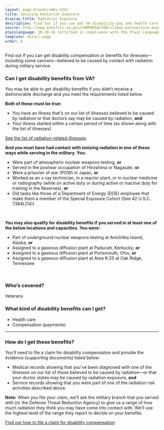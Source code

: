 ```yaml
---
layout: page-breadcrumbs.html
title: Ionizing Radiation Exposure
display_title: Radiation Exposure
description: Find out if you can get VA disability pay and health care for illnesses linked to ionizing radiation exposure during military service. Illnesses include some cancers. You may have had contact with ionizing radiation if you served in certain roles or locations or were part of nuclear weapons testing.
source: http://www.benefits.va.gov/COMPENSATION/claims-postservice-exposures-environmental_hazards.asp,http://www.benefits.va.gov/COMPENSATION/claims-postservice-exposures-radiogenic_diseases.asp
plainlanguage: 10-28-16 certified in compliance with the Plain Language Act
template: detail-page
order: 6
---
```


<div class="va-introtext">

Find out if you can get disability compensation or benefits for illnesses—including some cancers—believed to be caused by contact with radiation during military service.

</div>


<div class="feature" markdown="1">

### Can I get disability benefits from VA?

You may be able to get disability benefits if you didn’t receive a dishonorable discharge and you meet the requirements listed below.

**Both of these must be true:**
- You have an illness that's on our list of illnesses believed to be caused by radiation or that doctors say may be caused by radiation, **and**
- Your illness started within a certain period of time (as shown along with the list of illnesses)

[See the list of radiation-related illnesses](https://www.ecfr.gov/cgi-bin/text-idx?rgn=div5&node=38:1.0.1.1.4#se38.1.3_1309).

**And you must have had contact with ionizing radiation in one of these ways while serving in the military. You:**

- Were part of atmospheric nuclear weapons testing, **or**
- Served in the postwar occupation of Hiroshima or Nagasaki, **or**
- Were a prisoner of war (POW) in Japan, **or**
- Worked as an x-ray technician, in a reactor plant, or in nuclear medicine or radiography (while on active duty or during active or inactive duty for training in the Reserves), **or**
- Did tasks like those of a Department of Energy (DOE) employee that make them a member of the Special Exposure Cohort (See 42 U.S.C. 7384L(14))

<br>

**You may also qualify for disability benefits if you served in at least one of the below locations and capacities. You were:**
- Part of underground nuclear weapons testing at Amchitka Island, Alaska, **or**
- Assigned to a gaseous diffusion plant at Paducah, Kentucky, **or**
- Assigned to a gaseous diffusion plant at Portsmouth, Ohio, **or**
- Assigned to a gaseous diffusion plant at Area K-25 at Oak Ridge, Tennessee

<br>

### Who’s covered?
Veterans

</div>

### What kind of disability benefits can I get?

- Health care
- Compensation (payments)

------

### How do I get these benefits?

You’ll need to file a claim for disability compensation and provide the evidence (supporting documents) listed below:
- Medical records showing that you've been diagnosed with one of the illnesses on our list of those believed to be caused by radiation—or that your doctor states may be caused by radiation exposure, **and**
- Service records showing that you were part of one of the radiation risk activities described above

**Note:** When you file your claim, we’ll ask the military branch that you served with (or the Defense Threat Reduction Agency) to give us a range of how much radiation they think you may have come into contact with. We’ll use the highest level of the range they report to decide on your benefits.

[Find out how to file a claim for disability compensation](/disability/how-to-file-claim/).




